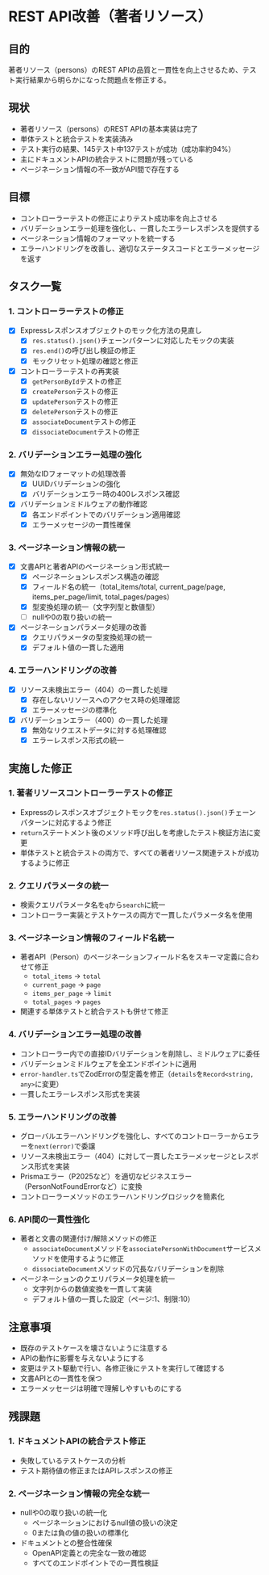 # REST API改善（著者リソース）

## 目的
著者リソース（persons）のREST APIの品質と一貫性を向上させるため、テスト実行結果から明らかになった問題点を修正する。

## 現状
- 著者リソース（persons）のREST APIの基本実装は完了
- 単体テストと統合テストを実装済み
- テスト実行の結果、145テスト中137テストが成功（成功率約94%）
- 主にドキュメントAPIの統合テストに問題が残っている
- ページネーション情報の不一致がAPI間で存在する

## 目標
- コントローラーテストの修正によりテスト成功率を向上させる
- バリデーションエラー処理を強化し、一貫したエラーレスポンスを提供する
- ページネーション情報のフォーマットを統一する
- エラーハンドリングを改善し、適切なステータスコードとエラーメッセージを返す

## タスク一覧

### 1. コントローラーテストの修正
- [x] Expressレスポンスオブジェクトのモック化方法の見直し
  - [x] `res.status().json()`チェーンパターンに対応したモックの実装
  - [x] `res.end()`の呼び出し検証の修正
  - [x] モックリセット処理の確認と修正
- [x] コントローラーテストの再実装
  - [x] `getPersonById`テストの修正
  - [x] `createPerson`テストの修正
  - [x] `updatePerson`テストの修正
  - [x] `deletePerson`テストの修正
  - [x] `associateDocument`テストの修正
  - [x] `dissociateDocument`テストの修正

### 2. バリデーションエラー処理の強化
- [x] 無効なIDフォーマットの処理改善
  - [x] UUIDバリデーションの強化
  - [x] バリデーションエラー時の400レスポンス確認
- [x] バリデーションミドルウェアの動作確認
  - [x] 各エンドポイントでのバリデーション適用確認
  - [x] エラーメッセージの一貫性確保

### 3. ページネーション情報の統一
- [x] 文書APIと著者APIのページネーション形式統一
  - [x] ページネーションレスポンス構造の確認
  - [x] フィールド名の統一（total_items/total, current_page/page, items_per_page/limit, total_pages/pages）
  - [x] 型変換処理の統一（文字列型と数値型）
  - [ ] nullや0の取り扱いの統一
- [x] ページネーションパラメータ処理の改善
  - [x] クエリパラメータの型変換処理の統一
  - [x] デフォルト値の一貫した適用

### 4. エラーハンドリングの改善
- [x] リソース未検出エラー（404）の一貫した処理
  - [x] 存在しないリソースへのアクセス時の処理確認
  - [x] エラーメッセージの標準化
- [x] バリデーションエラー（400）の一貫した処理
  - [x] 無効なリクエストデータに対する処理確認
  - [x] エラーレスポンス形式の統一

## 実施した修正

### 1. 著者リソースコントローラーテストの修正
- Expressのレスポンスオブジェクトモックを`res.status().json()`チェーンパターンに対応するよう修正
- `return`ステートメント後のメソッド呼び出しを考慮したテスト検証方法に変更
- 単体テストと統合テストの両方で、すべての著者リソース関連テストが成功するように修正

### 2. クエリパラメータの統一
- 検索クエリパラメータ名を`q`から`search`に統一
- コントローラー実装とテストケースの両方で一貫したパラメータ名を使用

### 3. ページネーション情報のフィールド名統一
- 著者API（Person）のページネーションフィールド名をスキーマ定義に合わせて修正
  - `total_items` → `total`
  - `current_page` → `page`
  - `items_per_page` → `limit`
  - `total_pages` → `pages`
- 関連する単体テストと統合テストも併せて修正

### 4. バリデーションエラー処理の改善
- コントローラー内での直接IDバリデーションを削除し、ミドルウェアに委任
- バリデーションミドルウェアを全エンドポイントに適用
- `error-handler.ts`でZodErrorの型定義を修正（`details`を`Record<string, any>`に変更）
- 一貫したエラーレスポンス形式を実装

### 5. エラーハンドリングの改善
- グローバルエラーハンドリングを強化し、すべてのコントローラーからエラーを`next(error)`で委譲
- リソース未検出エラー（404）に対して一貫したエラーメッセージとレスポンス形式を実装
- Prismaエラー（P2025など）を適切なビジネスエラー（PersonNotFoundErrorなど）に変換
- コントローラーメソッドのエラーハンドリングロジックを簡素化

### 6. API間の一貫性強化
- 著者と文書の関連付け/解除メソッドの修正
  - `associateDocument`メソッドを`associatePersonWithDocument`サービスメソッドを使用するように修正
  - `dissociateDocument`メソッドの冗長なバリデーションを削除
- ページネーションのクエリパラメータ処理を統一
  - 文字列からの数値変換を一貫して実装
  - デフォルト値の一貫した設定（ページ:1、制限:10）

## 注意事項
- 既存のテストケースを壊さないように注意する
- APIの動作に影響を与えないようにする
- 変更はテスト駆動で行い、各修正後にテストを実行して確認する
- 文書APIとの一貫性を保つ
- エラーメッセージは明確で理解しやすいものにする 

## 残課題
### 1. ドキュメントAPIの統合テスト修正
- 失敗しているテストケースの分析
- テスト期待値の修正またはAPIレスポンスの修正

### 2. ページネーション情報の完全な統一
- nullや0の取り扱いの統一化
  - ページネーションにおけるnull値の扱いの決定
  - 0または負の値の扱いの標準化
- ドキュメントとの整合性確保
  - OpenAPI定義との完全な一致の確認
  - すべてのエンドポイントでの一貫性検証

